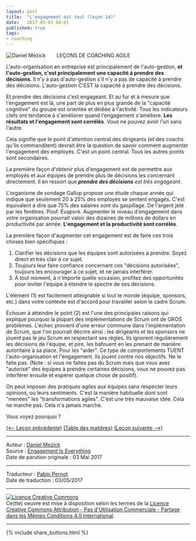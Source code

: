```yaml
---
layout: post
title:  "L'engagement est tout (leçon 14)"
date:   2017-05-03 00:01
published: true
tags:
- coaching
---
```


<div align="left" style="float:left; padding-right:30px" >
  <img title="Daniel Mezick" src="{{ site.url }}assets/daniel_mezick/daniel-mezick-002.png" />
</div>
LEÇONS DE COACHING AGILE

L'auto-organisation en entreprise est principalement de l'auto-gestion, **et l'auto-gestion, c'est principalement une capacité à prendre des décisions**. Il n'y a pas d'auto-gestion s'il n'y a pas de capacité à prendre des décisions. L'auto-gestion C'EST la capacité à prendre des décisions.

Et prendre des décisions c'est engageant. Et au fur et à mesure que l'engagement est là, une part de plus en plus grande de la "capacité cognitive" du groupe est orientée et dédiée à l'activité. Tous les indicateurs clefs ont tendance à s'améliorer quand l'engagement s'améliore. **Les résultats et l'engagement sont corrélés**. Vous ne pouvez avoir l'un sans l'autre.

Cela signifie que le point d'attention central des dirigeants (et des coachs qu'ils commanditent) devrait être la question de savoir comment augmenter l'engagement des employés. C'est un point central. Tous les autres points sont secondaires.

La première façon d'obtenir plus d'engagement est de permettre aux employés et aux équipes de prendre plus de décisions les concernant directement. Il en ressort que _**prendre des décisions** est très engageant_.

L'organisme de sondage Gallup propose une étude chaque année qui indique que seulement 20 à 25% des employés se sentent engagés. C'est équivalent à dire que 75% des salaires sont du gaspillage. De l'argent jeté par les fenêtres. Poof. Évaporé. Augmenter le niveau d'engagement dans votre organisation pourrait valoir des dizaines de millions de dollars en productivité par année. **L'engagement et la productivité sont corrélés**.

La première façon d'augmenter cet engagement est de faire ces trois choses bien spécifiques :

1. Clarifier les décisions que les équipes sont autorisées à prendre. Soyez direct et très clair à ce sujet.
2. Toujours leur faire confiance concernant ces "décisions autorisées", toujours les encourager à ce sujet, et ne jamais interférer.
3. À tout moment, à n'importe quelle occasion, profitez des opportunités pour inviter l'équipe à étendre le spectre de ses décisions.


L'élément (1) est facilement atteignable si tout le monde (équipe, sponsors, etc.) dans votre contexte est d'accord pour travailler selon le cadre Scrum.

Échouer à atteindre le point (2) est l'une des principales raisons qui explique pourquoi la plupart des implémentations de Scrum ont de GROS problèmes. L'échec provient d'une erreur commune dans l'implémentation de Scrum, que l'on pourrait décrire ainsi : les dirigeants et les sponsors ne jouent pas le jeu Scrum en respectant ses règles. Ils ignorent régulièrement les décisions de l'équipe, et pire, les bafouent en les prenant de manière autoritaire à sa place. Pour les "aider". Ce type de comportements TUENT l'auto-organisation et l'engagement. Ils jouent contre nos objectifs. Ne le faite pas. (Note : si vous ne faites pas du Scrum mais que vous avez "autorisé" des équipes à prendre certaines décisions, vous ne pouvez pas interférer ensuite et espérer quelque chose de positif).

On peut imposer des pratiques agiles aux équipes sans respecter leurs opinions, ou leurs sentiments. C'est la manière habituelle dont sont "menées" les "transformations agiles". C'est une très mauvaise idée. Cela ne marche pas. Cela n'a jamais marché.

Vous voyez pourquoi ?

[(<-- Leçon précédente)](http://www.les-traducteurs-agiles.org/2015/03/29/lorsqu-ils-disent-non-reduisez-la-demande-de-moitie-lecon-13.html) [(Table des matières)](http://www.les-traducteurs-agiles.org/2015/02/15/lecons-de-coaching.html) [(Leçon suivante -->)](http://www.les-traducteurs-agiles.org/2016/01/26/etape-1-les-leaders-y-vont-en-premier-lecon-15.html)  


---
Auteur : [Daniel Mezick](https://twitter.com/danielmezick)  
Source : [Engagement Is Everything](http://newtechusa.net/agile/engagement-is-everything/)  
Date de parution originale : 03 Mai 2017  

---
Traducteur : [Pablo Pernot](https://twitter.com/pablopernot)  
Date de traduction : 03/05/2017  

---

<a rel="license" href="http://creativecommons.org/licenses/by-nc-sa/4.0/"><img alt="Licence Creative Commons" style="border-width:0" src="http://i.creativecommons.org/l/by-nc-sa/4.0/88x31.png" /></a><br />Ce(tte) oeuvre est mise à disposition selon les termes de la <a rel="license" href="http://creativecommons.org/licenses/by-nc-sa/4.0/">Licence Creative Commons Attribution - Pas d'Utilisation Commerciale - Partage dans les Mêmes Conditions 4.0 International</a>.

---

{% include share_buttons.html %}
